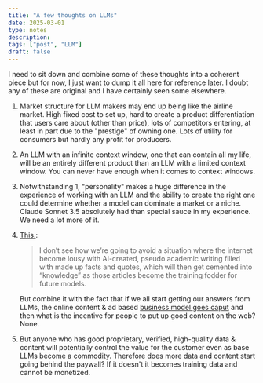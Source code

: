 ```yaml
---
title: "A few thoughts on LLMs"
date: 2025-03-01
type: notes
description:
tags: ["post", "LLM"]
draft: false
---
```


I need to sit down and combine some of these thoughts into a coherent piece but for now, I just want to dump  it all here for reference later. I doubt any of these are original and I have certainly seen some elsewhere. 

1. Market structure for LLM makers may end up being like the airline market. High fixed cost to set up, hard to create a product differentiation that users care about (other than price), lots of competitors entering, at least in part due to the "prestige" of owning one. Lots of utility for consumers but hardly any profit for producers. 
2. An LLM with an infinite context window, one that can contain all my life, will be an entirely different product than an LLM with a limited context window. You can never have enough when it comes to context windows. 
3. Notwithstanding 1, "personality" makes a huge difference in the experience of working with an LLM and the ability to create the right one could determine whether a model can dominate a market or a niche. Claude Sonnet 3.5 absolutely had than special sauce in my experience. We need a lot more of it. 
4. [This.](https://x.com/thestalwart/status/1894704594535551334?s=46): 
    > I don’t see how we’re going to avoid a situation where the internet become lousy with AI-created, pseudo academic writing filled with made up facts and quotes, which will then get cemented into “knowledge” as those articles become the training fodder for future models.

    But combine it with the fact that if we all start getting our answers from LLMs, the online content & ad based [business model goes caput](https://x.com/a16z/status/1892612797948952863) and then what is the incentive for people to put up good content on the web? None.

5. But anyone who has good proprietary, verified, high-quality data & content will potentially control the value for the customer even as base LLMs become a commodity. Therefore does more data and content start going behind the paywall? If it doesn't it becomes training data and cannot be monetized.  